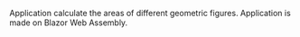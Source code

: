 Application calculate the areas of different geometric figures. 
Application is made on Blazor Web Assembly.
